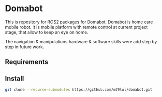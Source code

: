 # Domabot

This is repository for ROS2 packages for Domabot.
Domabot is home care mobile robot. It is mobile platform with remote control at current project stage, that allow to keep an eye on home.

The navigation & manipulations hardware & software skills were add step by step in future work.

## Requirements

## Install

```bash
git clone --recurse-submodules https://github.com/m79lol/domabot.git
```